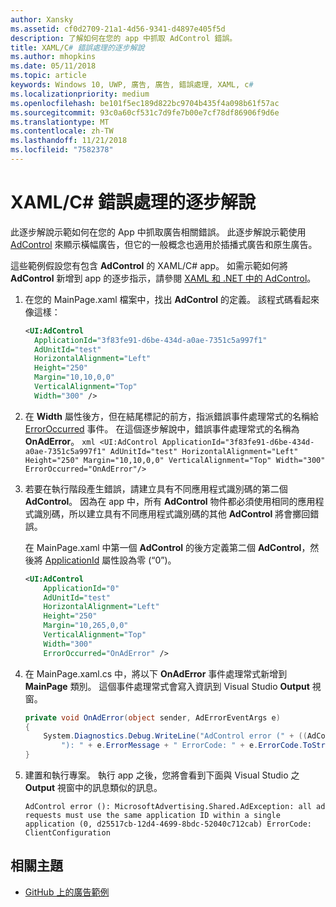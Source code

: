```yaml
---
author: Xansky
ms.assetid: cf0d2709-21a1-4d56-9341-d4897e405f5d
description: 了解如何在您的 app 中抓取 AdControl 錯誤。
title: XAML/C# 錯誤處理的逐步解說
ms.author: mhopkins
ms.date: 05/11/2018
ms.topic: article
keywords: Windows 10, UWP, 廣告, 廣告, 錯誤處理, XAML, c#
ms.localizationpriority: medium
ms.openlocfilehash: be101f5ec189d822bc9704b435f4a098b61f57ac
ms.sourcegitcommit: 93c0a60cf531c7d9fe7b00e7cf78df86906f9d6e
ms.translationtype: MT
ms.contentlocale: zh-TW
ms.lasthandoff: 11/21/2018
ms.locfileid: "7582378"
---
```

# <a name="error-handling-in-xamlc-walkthrough"></a>XAML/C# 錯誤處理的逐步解說

此逐步解說示範如何在您的 App 中抓取廣告相關錯誤。 此逐步解說示範使用 [AdControl](https://docs.microsoft.com/uwp/api/microsoft.advertising.winrt.ui.adcontrol) 來顯示橫幅廣告，但它的一般概念也適用於插播式廣告和原生廣告。

這些範例假設您有包含 **AdControl** 的 XAML/C# app。 如需示範如何將 **AdControl** 新增到 app 的逐步指示，請參閱 [XAML 和 .NET 中的 AdControl](adcontrol-in-xaml-and--net.md)。 

1.  在您的 MainPage.xaml 檔案中，找出 **AdControl** 的定義。 該程式碼看起來像這樣：
    ``` xml
    <UI:AdControl
      ApplicationId="3f83fe91-d6be-434d-a0ae-7351c5a997f1"
      AdUnitId="test"
      HorizontalAlignment="Left"
      Height="250"
      Margin="10,10,0,0"
      VerticalAlignment="Top"
      Width="300" />
    ```

2.   在 **Width** 屬性後方，但在結尾標記的前方，指派錯誤事件處理常式的名稱給 [ErrorOccurred](https://docs.microsoft.com/uwp/api/microsoft.advertising.winrt.ui.adcontrol.erroroccurred) 事件。 在這個逐步解說中，錯誤事件處理常式的名稱為 **OnAdError**。
    ``` xml
    <UI:AdControl
      ApplicationId="3f83fe91-d6be-434d-a0ae-7351c5a997f1"
      AdUnitId="test"
      HorizontalAlignment="Left"
      Height="250"
      Margin="10,10,0,0"
      VerticalAlignment="Top"
      Width="300"
      ErrorOccurred="OnAdError"/>
    ```

3.  若要在執行階段產生錯誤，請建立具有不同應用程式識別碼的第二個 **AdControl**。 因為在 app 中，所有 **AdControl** 物件都必須使用相同的應用程式識別碼，所以建立具有不同應用程式識別碼的其他 **AdControl** 將會擲回錯誤。

    在 MainPage.xaml 中第一個 **AdControl** 的後方定義第二個 **AdControl**，然後將 [ApplicationId](https://docs.microsoft.com/uwp/api/microsoft.advertising.winrt.ui.adcontrol.applicationid) 屬性設為零 (“0”)。
    ``` xml
    <UI:AdControl
        ApplicationId="0"
        AdUnitId="test"
        HorizontalAlignment="Left"
        Height="250"
        Margin="10,265,0,0"
        VerticalAlignment="Top"
        Width="300"
        ErrorOccurred="OnAdError" />
    ```

4.  在 MainPage.xaml.cs 中，將以下 **OnAdError** 事件處理常式新增到 **MainPage** 類別。 這個事件處理常式會寫入資訊到 Visual Studio **Output** 視窗。
    ``` csharp
    private void OnAdError(object sender, AdErrorEventArgs e)
    {
        System.Diagnostics.Debug.WriteLine("AdControl error (" + ((AdControl)sender).Name +
            "): " + e.ErrorMessage + " ErrorCode: " + e.ErrorCode.ToString());
    }
    ```

4.  建置和執行專案。 執行 app 之後，您將會看到下面與 Visual Studio 之 **Output** 視窗中的訊息類似的訊息。
    ```
    AdControl error (): MicrosoftAdvertising.Shared.AdException: all ad requests must use the same application ID within a single application (0, d25517cb-12d4-4699-8bdc-52040c712cab) ErrorCode: ClientConfiguration
    ```

## <a name="related-topics"></a>相關主題

* [GitHub 上的廣告範例](http://aka.ms/githubads)
